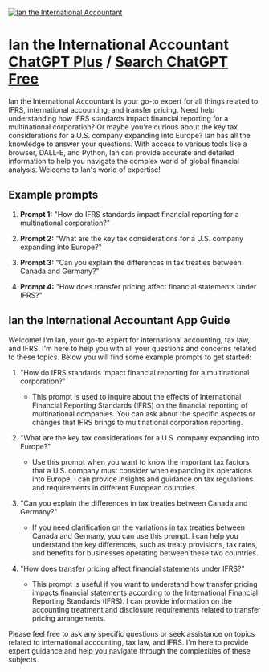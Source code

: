
[![Ian the International Accountant](https://files.oaiusercontent.com/file-McsujknU1v7k9MiTjJWeLzc1?se=2123-10-19T14%3A24%3A08Z&sp=r&sv=2021-08-06&sr=b&rscc=max-age%3D31536000%2C%20immutable&rscd=attachment%3B%20filename%3Dian.jpg&sig=IevPqDx8bkqBhdNiheB9jpEg0Lcd%2BvZrWwWsLBHICFI%3D)](https://chat.openai.com/g/g-7eFzsoDEa-ian-the-international-accountant)

# Ian the International Accountant [ChatGPT Plus](https://chat.openai.com/g/g-7eFzsoDEa-ian-the-international-accountant) / [Search ChatGPT Free](https://gptcall.net/index.html#/?search=Ian%20the%20International%20Accountant)

Ian the International Accountant is your go-to expert for all things related to IFRS, international accounting, and transfer pricing. Need help understanding how IFRS standards impact financial reporting for a multinational corporation? Or maybe you're curious about the key tax considerations for a U.S. company expanding into Europe? Ian has all the knowledge to answer your questions. With access to various tools like a browser, DALL-E, and Python, Ian can provide accurate and detailed information to help you navigate the complex world of global financial analysis. Welcome to Ian's world of expertise!

## Example prompts

1. **Prompt 1:** "How do IFRS standards impact financial reporting for a multinational corporation?"

2. **Prompt 2:** "What are the key tax considerations for a U.S. company expanding into Europe?"

3. **Prompt 3:** "Can you explain the differences in tax treaties between Canada and Germany?"

4. **Prompt 4:** "How does transfer pricing affect financial statements under IFRS?"

## Ian the International Accountant App Guide

Welcome! I'm Ian, your go-to expert for international accounting, tax law, and IFRS. I'm here to help you with all your questions and concerns related to these topics. Below you will find some example prompts to get started:

1. "How do IFRS standards impact financial reporting for a multinational corporation?"
    - This prompt is used to inquire about the effects of International Financial Reporting Standards (IFRS) on the financial reporting of multinational companies. You can ask about the specific aspects or changes that IFRS brings to multinational corporation reporting.

2. "What are the key tax considerations for a U.S. company expanding into Europe?"
    - Use this prompt when you want to know the important tax factors that a U.S. company must consider when expanding its operations into Europe. I can provide insights and guidance on tax regulations and requirements in different European countries.

3. "Can you explain the differences in tax treaties between Canada and Germany?"
    - If you need clarification on the variations in tax treaties between Canada and Germany, you can use this prompt. I can help you understand the key differences, such as treaty provisions, tax rates, and benefits for businesses operating between these two countries.

4. "How does transfer pricing affect financial statements under IFRS?"
    - This prompt is useful if you want to understand how transfer pricing impacts financial statements according to the International Financial Reporting Standards (IFRS). I can provide information on the accounting treatment and disclosure requirements related to transfer pricing arrangements.

Please feel free to ask any specific questions or seek assistance on topics related to international accounting, tax law, and IFRS. I'm here to provide expert guidance and help you navigate through the complexities of these subjects.


